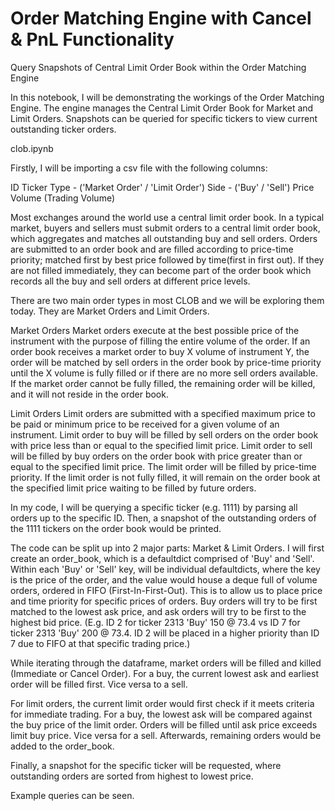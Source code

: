 # Order Matching Engine with Cancel & PnL Functionality
Query Snapshots of Central Limit Order Book within the Order Matching Engine


In this notebook, I will be demonstrating the workings of the Order Matching Engine. The engine manages the Central Limit Order Book for Market and Limit Orders. Snapshots can be queried for specific tickers to view current outstanding ticker orders.

clob.ipynb

Firstly, I will be importing a csv file with the following columns:

ID
Ticker
Type - ('Market Order' / 'Limit Order')
Side - ('Buy' / 'Sell')
Price
Volume (Trading Volume)

Most exchanges around the world use a central limit order book. In a typical market, buyers and sellers must submit orders to a central limit order book, which aggregates and matches all outstanding buy and sell orders. Orders are submitted to an order book and are filled according to price-time priority; matched first by best price followed by time(first in first out). If they are not filled immediately, they can become part of the order book which records all the buy and sell orders at different price levels. 

There are two main order types in most CLOB and we will be exploring them today. They are Market Orders and Limit Orders.

Market Orders
Market orders execute at the best possible price of the instrument with the purpose of filling the entire volume of the order. If an order book receives a market order to buy X volume of instrument Y, the order will be matched by sell orders in the order book by price-time priority until the X volume is fully filled or if there are no more sell orders available. If the market order cannot be fully filled, the remaining order will be killed, and it will not reside in the order book.

Limit Orders
Limit orders are submitted with a specified maximum price to be paid or minimum price to be received for a given volume of an instrument. Limit order to buy will be filled by sell orders on the order book with price less than or equal to the specified limit price. Limit order to sell will be filled by buy orders on the order book with price greater than or equal to the specified limit price. The limit order will be filled by price-time priority. If the limit order is not fully filled, it will remain on the order book at the specified limit price waiting to be filled by future orders.

In my code, I will be querying a specific ticker (e.g. 1111) by parsing all orders up to the specific ID. Then, a snapshot of the outstanding orders of the 1111 tickers on the order book would be printed.

The code can be split up into 2 major parts: Market & Limit Orders. I will first create an order_book, which is a defaultdict comprised of 'Buy' and 'Sell'. Within each 'Buy' or 'Sell' key, will be individual defaultdicts, where the key is the price of the order, and the value would house a deque full of volume orders, ordered in FIFO (First-In-First-Out). This is to allow us to place price and time priority for specific prices of orders. Buy orders will try to be first matched to the lowest ask price, and ask orders will try to be first to the highest bid price. (E.g. ID 2 for ticker 2313 'Buy' 150 @ 73.4 vs ID 7 for ticker 2313 'Buy' 200 @ 73.4. ID 2 will be placed in a higher priority than ID 7 due to FIFO at that specific trading price.)

While iterating through the dataframe, market orders will be filled and killed (Immediate or Cancel Order). For a buy, the current lowest ask and earliest order will be filled first. Vice versa to a sell.

For limit orders, the current limit order would first check if it meets criteria for immediate trading. For a buy, the lowest ask will be compared against the buy price of the limit order. Orders will be filled until ask price exceeds limit buy price. Vice versa for a sell. Afterwards, remaining orders would be added to the order_book.

Finally, a snapshot for the specific ticker will be requested, where outstanding orders are sorted from highest to lowest price.

Example queries can be seen.
